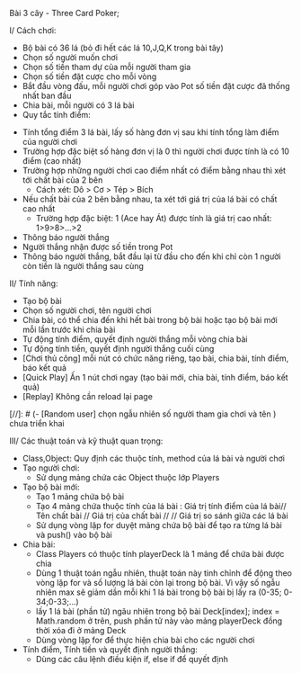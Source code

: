 Bài 3 cây - Three Card Poker;

I/ Cách chơi:
- Bộ bài có 36 lá (bỏ đi hết các lá 10,J,Q,K trong bài tây)
- Chọn số người muốn chơi
- Chọn số tiền tham dự của mỗi người tham gia
- Chọn số tiền đặt cược cho mỗi vòng
- Bắt đầu vòng đấu, mỗi người chơi góp vào Pot số tiền đặt cược đã thống nhất ban đầu
- Chia bài, mỗi người có 3 lá bài
- Quy tắc tính điểm:
 + Tính tổng điểm 3 lá bài, lấy số hàng đơn vị sau khi tính tổng làm điểm của người chơi
 + Trường hợp đặc biệt số hàng đơn vị là 0 thì người chơi được tính là có 10 điểm (cao nhất)
 + Trường hợp những người chơi cao điểm nhất có điểm bằng nhau thì xét tới chất bài của 2 bên
    + Cách xét: Dô > Cơ > Tép > Bích
 + Nếu chất bài của 2 bên bằng nhau, ta xét tới giá trị của lá bài có chất cao nhất
   + Trường hợp đặc biệt: 1 (Ace hay Át) được tính là giá trị cao nhất: 1>9>8>...>2
 + Thông báo người thắng
 + Người thắng nhận được số tiền trong Pot
 + Thông báo người thắng, bắt đầu lại từ đầu cho đến khi chỉ còn 1 người còn tiền là người thắng sau cùng

II/ Tính năng:

- Tạo bộ bài
- Chọn số người chơi, tên người chơi
- Chia bài, có thể chia đến khi hết bài trong bộ bài hoặc tạo bộ bài mới mỗi lần trước khi chia bài
- Tự động tính điểm, quyết định người thắng mỗi vòng chia bài
- Tự động tính tiền, quyết định người thắng cuối cùng
- [Chơi thủ công] mỗi nút có chức năng riêng, tạo bài, chia bài, tính điểm, báo kết quả
- [Quick Play] Ấn 1 nút chơi ngay (tạo bài mới, chia bài, tính điểm, báo kết quả)
- [Replay] Không cần reload lại page

[//]: # (- [Random user] chọn ngẫu nhiên số người tham gia chơi và tên ) chưa triển khai

III/ Các thuật toán và kỹ thuật quan trọng:

- Class,Object: Quy định các thuộc tính, method của lá bài và người chơi
- Tạo người chơi:
   + Sử dụng mảng chứa các Object thuộc lớp Players
- Tạo bộ bài mới:
   + Tạo 1 mảng chứa bộ bài
   + Tạo 4 mảng chứa thuộc tính của lá bài : Giá trị tính điểm của lá bài// Tên chất bài // Giá trị của chất bài //
     // Giá trị so sánh giữa các lá bài
   + Sử dụng vòng lặp for duyệt mảng chứa bộ bài để tạo ra từng lá bài và push() vào bộ bài
- Chia bài:
   + Class Players có thuộc tính playerDeck là 1 mảng để chứa bài được chia
   + Dùng 1 thuật toán ngẫu nhiên, thuật toán này tinh chỉnh để động theo vòng lặp for
    và số lượng lá bài còn lại trong bộ bài. Vì vậy số ngẫu nhiên max sẽ giảm dần
   mỗi khi 1 lá bài trong bộ bài bị lấy ra (0-35; 0-34;0-33;...)
   + lấy 1 lá bài (phần tử) ngãu nhiên trong bộ bài Deck[index]; index = Math.random ở trên,
   push phần tử này vào mảng playerDeck đồng thời xóa đi ở mảng Deck
   + Dùng vòng lặp for để thực hiện chia bài cho các người chơi
- Tính điểm, Tính tiền và quyết định người thắng:
   + Dùng các câu lệnh điều kiện if, else if để quyết định
